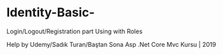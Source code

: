 # Identity-Basic-

Login/Logout/Registration part
Using with Roles


Help by Udemy/Sadık Turan/Baştan Sona Asp .Net Core Mvc Kursu | 2019

